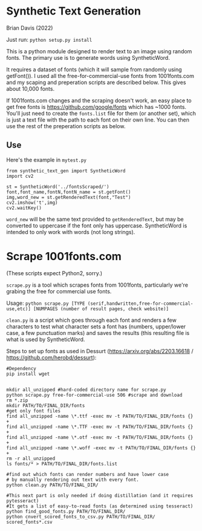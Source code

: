 # Synthetic Text Generation

Brian Davis (2022)

Just run: `python setup.py install`

This is a python module designed to render text to an image using random fonts. The primary use is to generate words using SyntheticWord.

It requires a dataset of fonts (which it will sample from randomly using getFont()). I used all the free-for-commercial-use fonts from 1001fonts.com and my scaping and preperation scripts are described below. This gives about 10,000 fonts.

If 1001fonts.com changes and the scraping doesn't work, an easy place to get free fonts is https://github.com/google/fonts which has ~1000 fonts. You'll just need to create  the `fonts.list` file for them (or another set), which is just a text file with the path to each font on their own line. You can then use the rest of the preperation scripts as below.

## Use
Here's the example in `mytest.py`
```
from synthetic_text_gen import SyntheticWord
import cv2

st = SyntheticWord('../fontsScraped/')
font,font_name,fontN,fontN_name = st.getFont()
img,word_new = st.getRenderedText(font,"Test")
cv2.imshow('t',img)
cv2.waitKey()
```

`word_new` will be the same text provided to `getRenderedText`, but may be converted to uppercase if the font only has uppercase.
SyntheticWord is intended to only work with words (not long strings).

# Scrape 1001fonts.com

(These scripts expect Python2, sorry.)

`scrape.py` is a tool which scrapes fonts from 1001fonts, particularly we're grabing the free for commercial use fonts.

Usage: `python scrape.py [TYPE (serif,handwritten,free-for-commercial-use,etc)] [NUMPAGES (number of result pages, check website)]`

`clean.py` is a script which goes through each font and renders a few characters to test what character sets a font has (numbers, upper/lower case, a few punctuation marks) and saves the results (this resulting file is what is used by SyntheticWord.

Steps to set up fonts as used in Dessurt (https://arxiv.org/abs/2203.16618 / https://github.com/herobd/dessurt):
```
#Dependency
pip install wget


mkdir all_unzipped #hard-coded directory name for scrape.py
python scrape.py free-for-commercial-use 506 #scrape and download
rm *.zip
mkdir PATH/TO/FINAL_DIR/fonts
#get only font files
find all_unzipped -name \*.ttf -exec mv -t PATH/TO/FINAL_DIR/fonts {} +
find all_unzipped -name \*.TTF -exec mv -t PATH/TO/FINAL_DIR/fonts {} +
find all_unzipped -name \*.otf -exec mv -t PATH/TO/FINAL_DIR/fonts {} +
find all_unzipped -name \*.woff -exec mv -t PATH/TO/FINAL_DIR/fonts {} +
rm -r all_unzipped
ls fonts/* > PATH/TO/FINAL_DIR/fonts.list

#find out which fonts can render numbers and have lower case
# by manually rendering out text with every font.
python clean.py PATH/TO/FINAL_DIR/ 

#This next part is only needed if doing distillation (and it requires pytesseract)
#It gets a list of easy-to-read fonts (as determined using tesseract)
python find_good_fonts.py PATH/TO/FINAL_DIR/
python cnvert_scored_fonts_to_csv.py PATH/TO/FINAL_DIR/ scored_fonts*.csv
```
